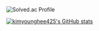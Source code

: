 
  <img src="http://mazassumnida.wtf/api/v2/generate_badge?boj=doctorsean" alt="Solved.ac Profile" />

[![kimyounghee425's GitHub stats](https://github-readme-stats.vercel.app/api?username=kimyounghee425)](https://github.com/사용자명/github-readme-stats)
